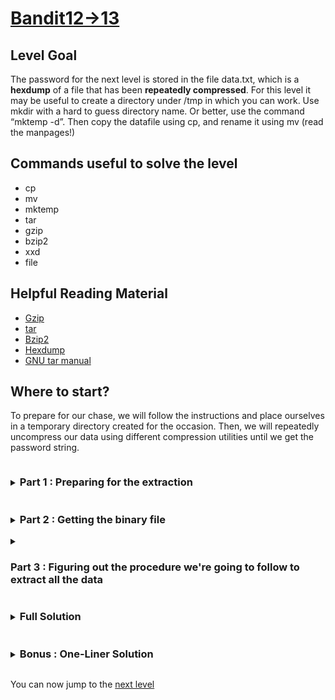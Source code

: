 # [Bandit12->13](https://overthewire.org/wargames/bandit/bandit13.html)

## Level Goal

The password for the next level is stored in the file data.txt, which is a **hexdump** of a file that has been **repeatedly compressed**. 
For this level it may be useful to create a directory under /tmp in which you can work. Use mkdir with a hard to guess directory name. 
Or better, use the command “mktemp -d”. Then copy the datafile using cp, and rename it using mv (read the manpages!)

## Commands useful to solve the level

- cp
- mv
- mktemp
- tar
- gzip
- bzip2
- xxd
- file

## Helpful Reading Material

- [Gzip](https://en.wikipedia.org/wiki/Gzip)
- [tar](https://en.wikipedia.org/wiki/Tar_\(computing\))
- [Bzip2](https://en.wikipedia.org/wiki/Bzip2)
- [Hexdump](https://en.wikipedia.org/wiki/Hex_dump)
- [GNU tar manual](https://www.gnu.org/software/tar/manual/tar.html)

## Where to start?

To prepare for our chase, we will follow the instructions and place ourselves in a temporary directory created for the occasion. 
Then, we will repeatedly uncompress our data using different compression utilities until we get the password string.


<details>
<summary><h3 style="display:inline-block">Part 1 : Preparing for the extraction</h3></summary>

To do so, we will use the [mktemp](https://www.gnu.org/software/coreutils/manual/coreutils.html#mktemp-invocation) utility, 
[cd](https://www.gnu.org/software/bash/manual/html_node/Bourne-Shell-Builtins.html) into it and 
[cp](https://www.gnu.org/software/coreutils/manual/coreutils.html#cp-invocation) our **data.txt** file to our newly created directory.

<details>
<summary>Hint</summary>

Using the 3 links to documentation pages, can you figure out how to move to a temporary directory and copy the data.txt file to it?
</details>

<details>
<summary>Solution</summary>

We will run the following command : 
```bash
cd "$(mktemp -d)" && cp "$HOME"/data.txt .
```
This will move us to a temporary created directory and copy the file that lies at '/home/bandit12/data.txt' to the directory we're in.<br/>
We are now ready to work with this file.
</details>
</details>


<details>
<summary><h3 style="display:inline-block">Part 2 : Getting the binary file</h3></summary>

Now that we're in a temporary directory (which we had to move to because the user bandit12 can't write to their home directory, we'll come back to file permissions in the 
later challenges), we can start working with our file. The only information we have about this file is that its the **hexdump** of a file that has been repeatedly compressed.<br/>
Running `file` on this file doesn't give us much more as it only tells us that the file we're seeing is a text file. We need a utility that can translate back the hexdump of a file 
to its original form.

<details>
<summary>Hint</summary>

Looking at the [hexdump](https://man7.org/linux/man-pages/man1/hexdump.1.html) and the [xxd](https://linux.die.net/man/1/xxd) man pages, can you figure out a way to revert data.txt 
back to its original state?
</details>

<details>
<summary>Solution</summary>

The command we're going to use is the `xxd` command. To use it properly and get the original form of the data.txt file, we're going to specify the *outfile* we want to write to and 
specify `xxd` that we want it to operate in reverse mode.<br/>
Here is the final command :
```bash
xxd -r data.txt outfile
```
Where *outfile* may be any name you want to give to your retrieved data.
</details>
</details>


<details>
<summary><h3 style="display:inline-block">Part 3 : Figuring out the procedure we're going to follow to extract all the data</h3></summary>

Now that we have our binary data, I won't go step by step into the solution because even though there are quite a few steps, they ultimately can be resolved to a sequence of 3 actions. 
Our goal is to figure out what are these 3 actions.


<details>
<summary>Hint</summary>

By trying to extract our *outfile* a first time, can you figure out what the sequence of actions is? You might need to use the `file` utility to achieve that goal.
</details>

<details>
<summary>Solution</summary>

Here is the sequence of actions we need to follow to successfully extract all the data that has been compressed :

1. We need to find the compression method of our file by running the `file` utility on it.
2. Then, we might need to rename the file we're looking to uncompress to a file with the right extension (as some compression utilities recognize only some specific extensions)
3. We need to extract the file with the right utility and go back to step 1 until we get an ASCII Text file.

If you're stuck at this time, go to the full solution to get the step by step walkthrough.
</details>
</details>


<details>
<summary><h3 style="display:inline-block">Full Solution</h3></summary>

Running the following sequence of commands :
```bash
cd "$(mktemp -d)" && cp "$HOME"/data.txt . || kill -INT $$
xxd -r data.txt outfile
file --mime-type -b outfile # should print : application/gzip
mv outfile outfile.gz
gunzip outfile.gz
file --mime-type -b outfile # should print : application/x-bzip2
bunzip2 outfile
file --mime-type -b outfile.out # should print : application/gzip
mv outfile.out outfile.gz
gunzip outfile.gz
file --mime-type -b outfile # should print : application/x-tar
tar -xf outfile
file --mime-type -b data5.bin # should print : application/x-tar
tar -xf data5.bin
file --mime-type -b data6.bin # should print : application/x-bzip2
bunzip2 data6.bin
file --mime-type -b data6.bin.out # should print : application/x-tar
tar -xf data6.bin.out
file --mime-type -b data8.bin # should print : application/gzip
mv data8.bin data8.gz
gunzip data8.gz
```
should fully uncompress the file data.txt. We can now run one last time the `file` command on our file **data8**.
```bash
file --mime-type -b data8 # should print : text/plain
```
This shows us that the data8 file contains the password we're looking for, and by running `cat` on this file, we get something along the lines :
```bash
The password is password_string
```
</details>


<details>
<summary><h3 style="display:inline-block">Bonus : One-Liner Solution</h3></summary>

Instead of extracting all these files to another file and renaming that file, we could each time pipe the output of our decompression program to 
the `file` utility. That way it would be possible to analyse the output of the program without creating a new file each time. It is very unoptimized for 
huge files (as you don't know in advance what was the sequence of compressions applied thus meaning you'll have to uncompress the same file 
a lot of times) but it is worth mentionning as once you have this sequence, it can be very useful to have one command rather than a shell script.


<details>
<summary>Hint</summary>

Using only the man pages of the commands we used in the previous section, can you figure out a way to write a pipeline that does the exact same thing without 
creating any file?
</details>

<details>
<summary>Solution</summary>

The command we're looking for is the following : 
```bash
xxd -r data.txt | gunzip -c | bunzip2 -c | gunzip -c | tar --to-command='/usr/bin/tar -xO' -x | bunzip2 -c | tar -xO | gunzip -c
```
You can understand all the options that have been added by reading the man pages of all the utilities involved.
</details>
</details>

You can now jump to the [next level](/bandit/bandit13.md)
